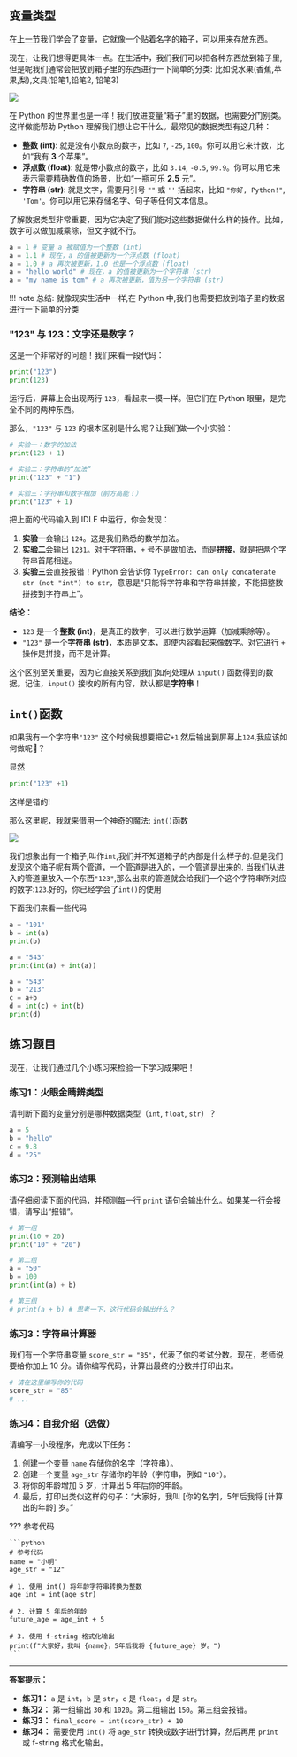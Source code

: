 ## 变量类型

在[上一节](./variable.md)我们学会了变量，它就像一个贴着名字的箱子，可以用来存放东西。

现在，让我们想得更具体一点。在生活中，我们我们可以把各种东西放到箱子里,但是呢我们通常会把放到箱子里的东西进行一下简单的分类: 比如说水果(香蕉,苹果,梨),文具(铅笔1,铅笔2, 铅笔3)

![](./images/var_class.excalidraw.svg)

在 Python 的世界里也是一样！我们放进变量“箱子”里的数据，也需要分门别类。这样做能帮助 Python 理解我们想让它干什么。最常见的数据类型有这几种：

- **整数 (int)**: 就是没有小数点的数字，比如 `7`, `-25`, `100`。你可以用它来计数，比如“我有 **3** 个苹果”。
- **浮点数 (float)**: 就是带小数点的数字，比如 `3.14`, `-0.5`, `99.9`。你可以用它来表示需要精确数值的场景，比如“一瓶可乐 **2.5** 元”。
- **字符串 (str)**: 就是文字，需要用引号 `""` 或 `''` 括起来，比如 `"你好, Python!"`, `'Tom'`。你可以用它来存储名字、句子等任何文本信息。

了解数据类型非常重要，因为它决定了我们能对这些数据做什么样的操作。比如，数字可以做加减乘除，但文字就不行。



```python
a = 1 # 变量 a 被赋值为一个整数 (int)
a = 1.1 # 现在，a 的值被更新为一个浮点数 (float)
a = 1.0 # a 再次被更新，1.0 也是一个浮点数 (float)
a = "hello world" # 现在，a 的值被更新为一个字符串 (str)
a = "my name is tom" # a 再次被更新，值为另一个字符串 (str)
```


!!! note
    总结: 就像现实生活中一样,在 Python 中,我们也需要把放到箱子里的数据进行一下简单的分类

### "123" 与 123：文字还是数字？

这是一个非常好的问题！我们来看一段代码：
```python
print("123")
print(123)
```
运行后，屏幕上会出现两行 `123`，看起来一模一样。但它们在 Python 眼里，是完全不同的两种东西。

那么，`"123"` 与 `123` 的根本区别是什么呢？让我们做一个小实验：
```python
# 实验一：数字的加法
print(123 + 1)

# 实验二：字符串的“加法”
print("123" + "1")

# 实验三：字符串和数字相加（前方高能！）
print("123" + 1)
```

把上面的代码输入到 IDLE 中运行，你会发现：

1.  **实验一**会输出 `124`。这是我们熟悉的数学加法。
2.  **实验二**会输出 `1231`。对于字符串，`+` 号不是做加法，而是**拼接**，就是把两个字符串首尾相连。
3.  **实验三**会直接报错！Python 会告诉你 `TypeError: can only concatenate str (not "int") to str`，意思是“只能将字符串和字符串拼接，不能把整数拼接到字符串上”。

**结论：**

-   `123` 是一个**整数 (int)**，是真正的数字，可以进行数学运算（加减乘除等）。
-   `"123"` 是一个**字符串 (str)**，本质是文本，即使内容看起来像数字。对它进行 `+` 操作是拼接，而不是计算。

这个区别至关重要，因为它直接关系到我们如何处理从 `input()` 函数得到的数据。记住，`input()` 接收的所有内容，默认都是**字符串**！

## `int()`函数



如果我有一个字符串`"123"` 这个时候我想要把它`+1` 然后输出到屏幕上`124`,我应该如何做呢🤔？

显然

```python
print("123" +1)
```

这样是错的!

那么这里呢，我就来借用一个神奇的魔法: `int()`函数

![](./images/int_func.excalidraw.svg)


我们想象出有一个箱子,叫作`int`,我们并不知道箱子的内部是什么样子的.但是我们发现这个箱子呢有两个管道，一个管道是进入的，一个管道是出来的. 当我们从进入的管道里放入一个东西`"123"`,那么出来的管道就会给我们一个这个字符串所对应的数字:`123`.好的，你已经学会了`int()`的使用

下面我们来看一些代码

```python
a = "101"
b = int(a)
print(b)
```

```python
a = "543"
print(int(a) + int(a))
```

```python
a = "543"
b = "213"
c = a+b
d = int(c) + int(b)
print(d)
```


## 练习题目

现在，让我们通过几个小练习来检验一下学习成果吧！

### 练习1：火眼金睛辨类型

请判断下面的变量分别是哪种数据类型（`int`, `float`, `str`）？

```python
a = 5
b = "hello"
c = 9.8
d = "25"
```

### 练习2：预测输出结果

请仔细阅读下面的代码，并预测每一行 `print` 语句会输出什么。如果某一行会报错，请写出“报错”。

```python
# 第一组
print(10 + 20)
print("10" + "20")

# 第二组
a = "50"
b = 100
print(int(a) + b)

# 第三组
# print(a + b) # 思考一下，这行代码会输出什么？
```

### 练习3：字符串计算器

我们有一个字符串变量 `score_str = "85"`，代表了你的考试分数。现在，老师说要给你加上 10 分。请你编写代码，计算出最终的分数并打印出来。

```python
# 请在这里编写你的代码
score_str = "85"
# ...
```

### 练习4：自我介绍（选做）

请编写一小段程序，完成以下任务：
1.  创建一个变量 `name` 存储你的名字（字符串）。
2.  创建一个变量 `age_str` 存储你的年龄（字符串，例如 `"10"`）。
3.  将你的年龄增加 5 岁，计算出 5 年后你的年龄。
4.  最后，打印出类似这样的句子：“大家好，我叫 [你的名字]，5年后我将 [计算出的年龄] 岁。”

??? 参考代码

    ```python
    # 参考代码
    name = "小明"
    age_str = "12"

    # 1. 使用 int() 将年龄字符串转换为整数
    age_int = int(age_str)

    # 2. 计算 5 年后的年龄
    future_age = age_int + 5

    # 3. 使用 f-string 格式化输出
    print(f"大家好，我叫 {name}，5年后我将 {future_age} 岁。")
    ```

---

**答案提示：**
*   **练习1：** `a` 是 `int`，`b` 是 `str`，`c` 是 `float`，`d` 是 `str`。
*   **练习2：** 第一组输出 `30` 和 `1020`。第二组输出 `150`。第三组会报错。
*   **练习3：** `final_score = int(score_str) + 10`
*   **练习4：** 需要使用 `int()` 将 `age_str` 转换成数字进行计算，然后再用 `print` 或 f-string 格式化输出。


